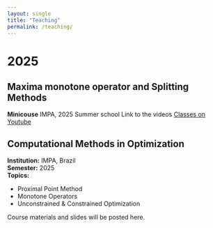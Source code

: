 ```yaml
---
layout: single
title: "Teaching"
permalink: /teaching/
---
```


# 2025

## Maxima monotone operator and Splitting Methods
**Minicouse** IMPA, 2025 Summer school
Link to the videos [Classes on Youtube](https://www.youtube.com/watch?v=Rxo1PfmXUHI&list=PLo4jXE-LdDTSoHOK2vb8UMZ9Tk3MURHSe)

## Computational Methods in Optimization
**Institution:** IMPA, Brazil  
**Semester:** 2025  
**Topics:**
- Proximal Point Method
- Monotone Operators
- Unconstrained & Constrained Optimization

Course materials and slides will be posted here.
